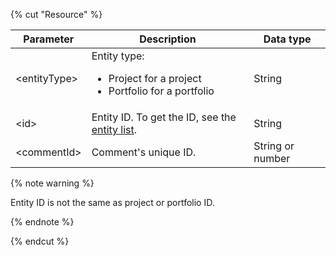 {% cut "Resource" %}

| Parameter | Description | Data type |
-------- | -------- | ----------
| \<entityType> | Entity type:<ul><li>Project for a project</li><li>Portfolio for a portfolio</li></ul> | String |
| \<id> | Entity ID. To get the ID, see the [entity list](../../../tracker/concepts/entities/search-entities.md). | String |
| \<commentId\> | Comment's unique ID. | String or number |

{% note warning %}

Entity ID is not the same as project or portfolio ID.

{% endnote %}

{% endcut %}
